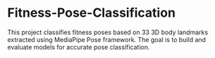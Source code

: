 # Fitness-Pose-Classification
This project classifies fitness poses based on 33 3D body landmarks extracted using MediaPipe Pose framework. The goal is to build and evaluate models for accurate pose classification.


